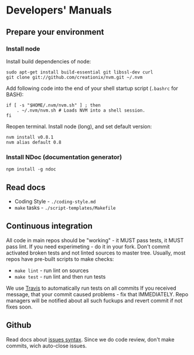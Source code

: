 Developers' Manuals
===================

## Prepare your environment

### Install node

Install build dependencies of node:

    sudo apt-get install build-essential git libssl-dev curl
    git clone git://github.com/creationix/nvm.git ~/.nvm

Add following code into the end of your shell startup script (`.bashrc` for BASH):

    if [ -s "$HOME/.nvm/nvm.sh" ] ; then
        . ~/.nvm/nvm.sh # Loads NVM into a shell session.
    fi

Reopen terminal. Install node (long), and set default version:

    nvm install v0.8.1
    nvm alias default 0.8

### Install NDoc (documentation generator)

    npm install -g ndoc


## Read docs

- Coding Style - `./coding-style.md`
- `make` tasks - `./script-templates/Makefile`


## Continuous integration

All code in main repos should be "working" - it MUST pass tests, it MUST pass lint. If you
need experimeting - do it in your fork. Don't commit activated broken tests and not linted
sources to master tree. Usually, most repos have pre-built scripts to make checks:

- `make lint` - run lint on sources
- `make test` - run lint and then run tests

We use [Travis](http://http://travis-ci.org) to automatically run tests on all commits
If you received message, that your commit caused problems - fix that IMMEDIATELY. Repo managers
will be notified about all such fuckups and revert commit if not fixes soon.


## Github

Read docs about [issues syntax](https://github.com/blog/831-issues-2-0-the-next-generation). Since we
do code review, don't make commits, wich auto-close issues.
